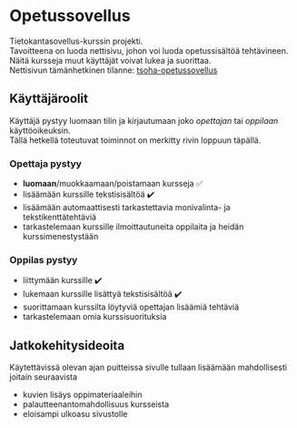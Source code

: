 # Opetussovellus
Tietokantasovellus-kurssin projekti. \
Tavoitteena on luoda nettisivu, johon voi luoda opetussisältöä tehtävineen. Näitä kursseja muut käyttäjät voivat lukea ja suorittaa. \
Nettisivun tämänhetkinen tilanne: [tsoha-opetussovellus](https://tsoha-opetussovellus.herokuapp.com/)

## Käyttäjäroolit

Käyttäjä pystyy luomaan tilin ja kirjautumaan joko _opettajan_ tai _oppilaan_ käyttöoikeuksin. \
Tällä hetkellä toteutuvat toiminnot on merkitty rivin loppuun täpällä.

### Opettaja pystyy
  - **luomaan**/muokkaamaan/poistamaan kursseja :white_check_mark:
  - lisäämään kurssille tekstisisältöä :heavy_check_mark:
  - lisäämään automaattisesti tarkastettavia monivalinta- ja tekstikenttätehtäviä
  - tarkastelemaan kurssille ilmoittautuneita oppilaita ja heidän kurssimenestystään

### Oppilas pystyy
  - liittymään kurssille :heavy_check_mark:
  - lukemaan kurssille lisättyä tekstisisältöä :heavy_check_mark:
  - suorittamaan kurssilta löytyviä opettajan lisäämiä tehtäviä
  - tarkastelemaan omia kurssisuorituksia

## Jatkokehitysideoita
Käytettävissä olevan ajan puitteissa sivulle tullaan lisäämään mahdollisesti joitain seuraavista
  - kuvien lisäys oppimateriaaleihin
  - palautteenantomahdollisuus kursseista
  - eloisampi ulkoasu sivustolle
